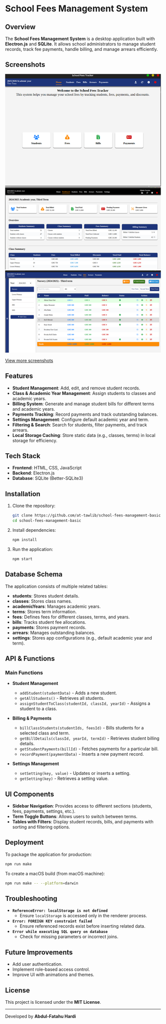 # School Fees Management System

## Overview

The **School Fees Management System** is a desktop application built with **Electron.js** and **SQLite**. It allows school administrators to manage student records, track fee payments, handle billing, and manage arrears efficiently.

## Screenshots
![Homepage](assets/screenshots/01_homepage.png)
![Dashboard](assets/screenshots/16_dashboard.png)
![Bills](assets/screenshots/09_bills.png)

[View more screenshots](https://github.com/at-tawlib/school-fees-management-basic/tree/main/assets/screenshots)

## Features

- **Student Management**: Add, edit, and remove student records.
- **Class & Academic Year Management**: Assign students to classes and academic years.
- **Billing System**: Generate and manage student bills for different terms and academic years.
- **Payments Tracking**: Record payments and track outstanding balances.
- **Settings Management**: Configure default academic year and term.
- **Filtering & Search**: Search for students, filter payments, and track arrears.
- **Local Storage Caching**: Store static data (e.g., classes, terms) in local storage for efficiency.

## Tech Stack

- **Frontend**: HTML, CSS, JavaScript
- **Backend**: Electron.js
- **Database**: SQLite (Better-SQLite3)

## Installation

1. Clone the repository:
   ```sh
   git clone https://github.com/at-tawlib/school-fees-management-basic
   cd school-fees-management-basic
   ```
2. Install dependencies:
   ```sh
   npm install
   ```
3. Run the application:
   ```sh
   npm start
   ```

## Database Schema

The application consists of multiple related tables:

- **students**: Stores student details.
- **classes**: Stores class names.
- **academicYears**: Manages academic years.
- **terms**: Stores term information.
- **fees**: Defines fees for different classes, terms, and years.
- **bills**: Tracks student fee allocations.
- **payments**: Stores payment records.
- **arrears**: Manages outstanding balances.
- **settings**: Stores app configurations (e.g., default academic year and term).

## API & Functions

### **Main Functions**

- **Student Management**

  - `addStudent(studentData)` - Adds a new student.
  - `getAllStudents()` - Retrieves all students.
  - `assignStudentToClass(studentId, classId, yearId)` - Assigns a student to a class.

- **Billing & Payments**

  - `billClassStudents(studentIds, feesId)` - Bills students for a selected class and term.
  - `getBillDetails(classId, yearId, termId)` - Retrieves student billing details.
  - `getStudentPayments(billId)` - Fetches payments for a particular bill.
  - `recordPayment(paymentData)` - Inserts a new payment record.

- **Settings Management**

  - `setSetting(key, value)` - Updates or inserts a setting.
  - `getSetting(key)` - Retrieves a setting value.

## UI Components

- **Sidebar Navigation**: Provides access to different sections (students, fees, payments, settings, etc.).
- **Term Toggle Buttons**: Allows users to switch between terms.
- **Tables with Filters**: Display student records, bills, and payments with sorting and filtering options.

## Deployment

To package the application for production:

```sh
npm run make
```

To create a macOS build (from macOS machine):

```sh
npm run make -- --platform=darwin
```

## Troubleshooting

- **`ReferenceError: localStorage is not defined`**
  - Ensure `localStorage` is accessed only in the renderer process.
- **`Error: FOREIGN KEY constraint failed`**
  - Ensure referenced records exist before inserting related data.
- **`Error while executing SQL query on database`**
  - Check for missing parameters or incorrect joins.

## Future Improvements

- Add user authentication.
- Implement role-based access control.
- Improve UI with animations and themes.

## License

This project is licensed under the **MIT License**.

---

Developed by **Abdul-Fatahu Hardi**

